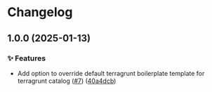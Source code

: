 # Changelog

## 1.0.0 (2025-01-13)


### ✨ Features

* Add option to override default terragrunt boilerplate template for terragrunt catalog ([#7](https://github.com/Excoriate/terragrunt-labs/issues/7)) ([40a4dcb](https://github.com/Excoriate/terragrunt-labs/commit/40a4dcb24d01e31791b815a6e1bcdb73d4a87197))
